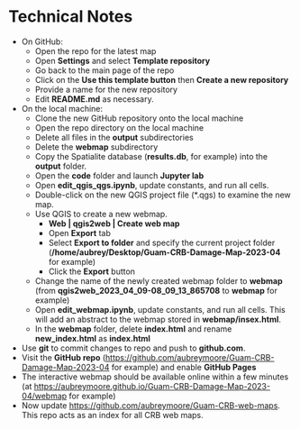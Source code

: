 # Technical Notes

* On GitHub:
	* Open the repo for the latest map
	* Open **Settings** and select **Template repository**
	* Go back to the main page of the repo
	* Click on the **Use this template button** then **Create a new repository**
	* Provide a name for the new repository
	* Edit **README.md** as necessary.
* On the local machine:
	* Clone the new GitHub repository onto the local machine
	* Open the repo directory on the local machine
	* Delete all files in the **output** subdirectories
	* Delete the **webmap** subdirectory
	* Copy the Spatialite database (**results.db**, for example) into the **output** folder.
	* Open the **code** folder and launch **Jupyter lab**
	* Open **edit_qgis_qgs.ipynb**, update constants, and run all cells.
	* Double-click on the new QGIS project file (*.qgs) to examine the new map.
	* Use QGIS to create a new webmap.
		* **Web | qgis2web | Create web map**
		* Open **Export** tab
		* Select **Export to folder** and specify the current project folder (**/home/aubrey/Desktop/Guam-CRB-Damage-Map-2023-04** for example)
		* Click the **Export** button
	* Change the name of the newly created webmap folder to **webmap** (from **qgis2web_2023_04_09-08_09_13_865708** to **webmap** for example)
	* Open **edit_webmap.ipynb**, update constants, and run all cells. This will add an abstract to the webmap stored in **webmap/insex.html**.
	* In the **webmap** folder, delete **index.html** and rename **new_index.html** as **index.html**
* Use **git** to commit changes to repo and push to **github.com**.
* Visit the **GitHub repo** (<https://github.com/aubreymoore/Guam-CRB-Damage-Map-2023-04> for example) and enable **GitHub Pages**
* The interactive webmap should be available online within a few minutes (at <https://aubreymoore.github.io/Guam-CRB-Damage-Map-2023-04/webmap> for example)
* Now update <https://github.com/aubreymoore/Guam-CRB-web-maps>. This repo acts as an index for all CRB web maps.

	
	



